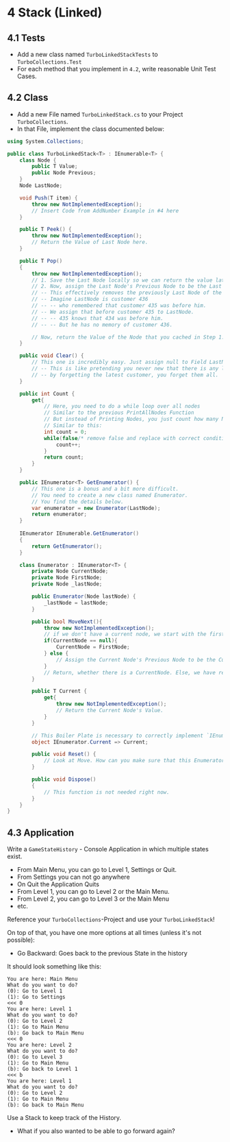 # 4 Stack (Linked)

## 4.1 Tests
- Add a new class named `TurboLinkedStackTests` to `TurboCollections.Test`
- For each method that you implement in `4.2`, write reasonable Unit Test Cases.

## 4.2 Class
- Add a new File named `TurboLinkedStack.cs` to your Project `TurboCollections`.
- In that File, implement the class documented below:

```cs
using System.Collections;

public class TurboLinkedStack<T> : IEnumerable<T> {
    class Node {
        public T Value;
        public Node Previous;
    }
    Node LastNode;

    void Push(T item) {
        throw new NotImplementedException();
        // Insert Code from AddNumber Example in #4 here
    }

    public T Peek() {
        throw new NotImplementedException();
        // Return the Value of Last Node here.
    }

    public T Pop()
    {
        throw new NotImplementedException();
        // 1. Save the Last Node locally so we can return the value later.
        // 2. Now, assign the Last Node's Previous Node to be the Last Node.
        // -- This effectively removes the previously Last Node of the Stack
        // -- Imagine LastNode is customer 436
        // -- -- who remembered that customer 435 was before him.
        // -- We assign that before customer 435 to LastNode.
        // -- -- 435 knows that 434 was before him.
        // -- -- But he has no memory of customer 436.

        // Now, return the Value of the Node that you cached in Step 1.
    }

    public void Clear() {
        // This one is incredibly easy. Just assign null to Field LastNode
        // -- This is like pretending you never new that there is any last customer.
        // -- by forgetting the latest customer, you forget them all.
    }

    public int Count {
        get{
            // Here, you need to do a while loop over all nodes
            // Similar to the previous PrintAllNodes Function
            // But instead of Printing Nodes, you just count how many Nodes you have visited
            // Similar to this:
            int count = 0;
            while(false/* remove false and replace with correct condition...*/){
                count++;
            }
            return count;
        }
    }

    public IEnumerator<T> GetEnumerator() {
        // This one is a bonus and a bit more difficult.
        // You need to create a new class named Enumerator.
        // You find the details below.
        var enumerator = new Enumerator(LastNode);
        return enumerator;
    }
    
    IEnumerator IEnumerable.GetEnumerator()
    {
        return GetEnumerator();
    }

    class Enumerator : IEnumerator<T> {
        private Node CurrentNode;
        private Node FirstNode;
        private Node _lastNode;

        public Enumerator(Node lastNode) {
            _lastNode = lastNode;
        }

        public bool MoveNext(){
            throw new NotImplementedException();
            // if we don't have a current node, we start with the first node
            if(CurrentNode == null){
                CurrentNode = FirstNode;
            } else {
                // Assign the Current Node's Previous Node to be the Current Node.
            }
            // Return, whether there is a CurrentNode. Else, we have reached the end of the Stack, there's no more Elements.
        }

        public T Current {
            get{
                throw new NotImplementedException();
                // Return the Current Node's Value.
            }
        }

        // This Boiler Plate is necessary to correctly implement `IEnumerable` interface.
        object IEnumerator.Current => Current;

        public void Reset() {
            // Look at Move. How can you make sure that this Enumerator starts over again?
        }

        public void Dispose()
        {
            // This function is not needed right now.
        }
    }
}
```

## 4.3 Application

Write a `GameStateHistory` - Console Application in which multiple states exist. 
- From Main Menu, you can go to Level 1, Settings or Quit.
- From Settings you can not go anywhere
- On Quit the Application Quits
- From Level 1, you can go to Level 2 or the Main Menu.
- From Level 2, you can go to Level 3 or the Main Menu
- etc.

Reference your `TurboCollections`-Project and use your `TurboLinkedStack`!

On top of that, you have one more options at all times (unless it's not possible):
- Go Backward: Goes back to the previous State in the history

It should look something like this:

```
You are here: Main Menu
What do you want to do?
(0): Go to Level 1
(1): Go to Settings
<<< 0
You are here: Level 1
What do you want to do?
(0): Go to Level 2
(1): Go to Main Menu
(b): Go back to Main Menu
<<< 0
You are here: Level 2
What do you want to do?
(0): Go to Level 3
(1): Go to Main Menu
(b): Go back to Level 1
<<< b
You are here: Level 1
What do you want to do?
(0): Go to Level 2
(1): Go to Main Menu
(b): Go back to Main Menu
```

Use a Stack to keep track of the History.

- What if you also wanted to be able to go forward again?
